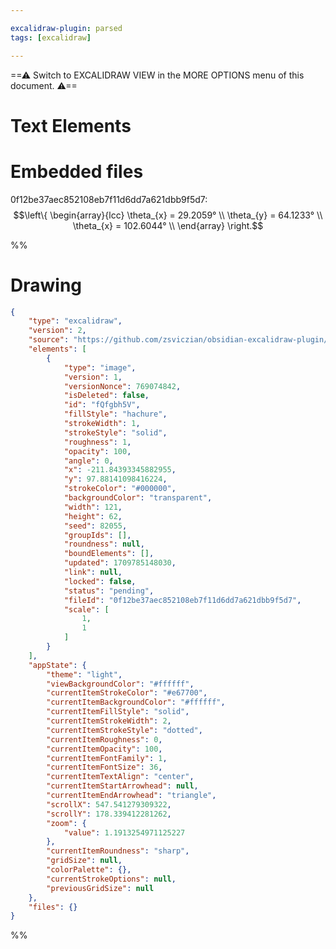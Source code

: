 ```yaml
---

excalidraw-plugin: parsed
tags: [excalidraw]

---
```

==⚠  Switch to EXCALIDRAW VIEW in the MORE OPTIONS menu of this document. ⚠==


# Text Elements

# Embedded files
0f12be37aec852108eb7f11d6dd7a621dbb9f5d7: $$\left\{ 	\begin{array}{lcc} 		\theta_{x} = 29.2059° \\ \theta_{y} = 64.1233° \\ 	\theta_{x} = 102.6044° \\ \end{array} 	\right.$$

%%
# Drawing
```json
{
	"type": "excalidraw",
	"version": 2,
	"source": "https://github.com/zsviczian/obsidian-excalidraw-plugin/releases/tag/1.8.21",
	"elements": [
		{
			"type": "image",
			"version": 1,
			"versionNonce": 769074842,
			"isDeleted": false,
			"id": "fQfgbh5V",
			"fillStyle": "hachure",
			"strokeWidth": 1,
			"strokeStyle": "solid",
			"roughness": 1,
			"opacity": 100,
			"angle": 0,
			"x": -211.84393345882955,
			"y": 97.88141098416224,
			"strokeColor": "#000000",
			"backgroundColor": "transparent",
			"width": 121,
			"height": 62,
			"seed": 82055,
			"groupIds": [],
			"roundness": null,
			"boundElements": [],
			"updated": 1709785148030,
			"link": null,
			"locked": false,
			"status": "pending",
			"fileId": "0f12be37aec852108eb7f11d6dd7a621dbb9f5d7",
			"scale": [
				1,
				1
			]
		}
	],
	"appState": {
		"theme": "light",
		"viewBackgroundColor": "#ffffff",
		"currentItemStrokeColor": "#e67700",
		"currentItemBackgroundColor": "#ffffff",
		"currentItemFillStyle": "solid",
		"currentItemStrokeWidth": 2,
		"currentItemStrokeStyle": "dotted",
		"currentItemRoughness": 0,
		"currentItemOpacity": 100,
		"currentItemFontFamily": 1,
		"currentItemFontSize": 36,
		"currentItemTextAlign": "center",
		"currentItemStartArrowhead": null,
		"currentItemEndArrowhead": "triangle",
		"scrollX": 547.541279309322,
		"scrollY": 178.339412281262,
		"zoom": {
			"value": 1.1913254971125227
		},
		"currentItemRoundness": "sharp",
		"gridSize": null,
		"colorPalette": {},
		"currentStrokeOptions": null,
		"previousGridSize": null
	},
	"files": {}
}
```
%%